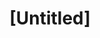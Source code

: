 ---
pid: ch495
title: "[Untitled]"
location_transcription: in place of white supremacist statue/ black + queer neighborhoods
coordinates: "[-75.141532021792, 39.944604487525]"
zipcode: 
gen_neighborhood: 
neighborhood: 
outside_phl: 
age: 
age_range: 
instagram: 
image_file_name: ch_495.jpg
proposal_transcription: Take down monument to Christopher Columbus, replace w/ James
  Baldwin or Nina Simone
topic: 
topic_summary: 
type: 
keywords_other: 
credit: 
image_labels: 
twitter: 
facebook: 
permalink: "/monuments/ch495/"
layout: item-page
---